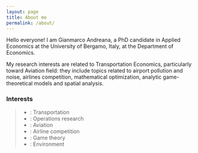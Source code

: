 ```yaml
---
layout: page
title: About me
permalink: /about/
---
```


Hello everyone! I am Gianmarco Andreana, a PhD candidate in Applied Economics at the University of Bergamo, Italy, at the Department of Economics.

My research interests are related to Transportation Economics, particularly toward Aviation field: they include topics related to airport pollution and noise, airlines competition, mathematical optimization, analytic game-theoretical models and spatial analysis.

### Interests

> * : Transportation
> * : Operations research
> * : Aviation
> * : Airline competition
> * : Game theory
> * : Environment
